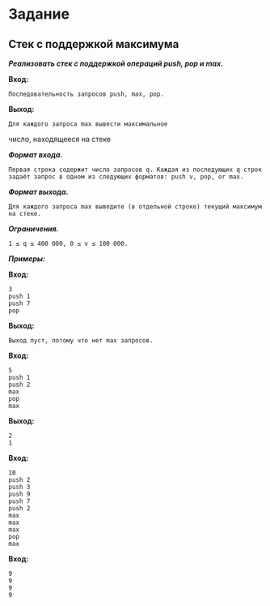 # Задание

## Стек с поддержкой максимума

***Реализовать стек с поддержкой операций push, pop и max.***

**Вход:** 

	Последовательность запросов push, max, pop.

**Выход:**

	Для каждого запроса max вывести максимальное
число, находящееся на стеке
 
 ***Формат входа.*** 
    
	Первая строка содержит число запросов q. Каждая из последующих q строк задаёт запрос в одном из следующих форматов: push v, pop, or max.

***Формат выхода.***
    
	Для каждого запроса max выведите (в отдельной строке) текущий максимум на стеке.
    
***Ограничения.***

	1 ≤ q ≤ 400 000, 0 ≤ v ≤ 100 000.

***Примеры:***

**Вход:**

	3
	push 1
	push 7
	pop

**Выход:**
	
	Выход пуст, потому что нет max запросов.
    
**Вход:**

	5
	push 1
	push 2
	max
	pop
	max

**Выход:**

	2
	1

**Вход:**

	10
	push 2
	push 3
	push 9
	push 7
	push 2
	max
	max
	max
	pop
	max

**Вход:**

	9
	9
	9
	9
